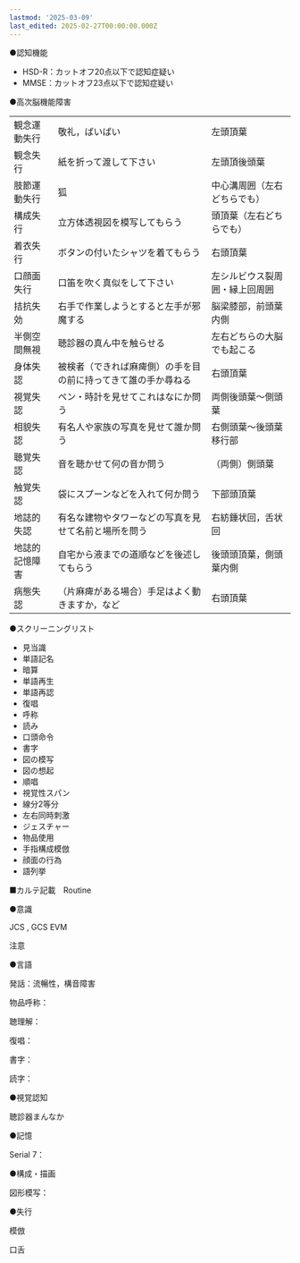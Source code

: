 ```yaml
---
lastmod: '2025-03-09'
last_edited: 2025-02-27T00:00:00.000Z
---
```


●認知機能

- HSD-R：カットオフ20点以下で認知症疑い
- MMSE：カットオフ23点以下で認知症疑い

●高次脳機能障害

|   |   |   |
|---|---|---|
|観念運動失行|敬礼，ばいばい|左頭頂葉|
|観念失行|紙を折って渡して下さい|左頭頂後頭葉|
|肢節運動失行|狐|中心溝周囲（左右どちらでも）|
|構成失行|立方体透視図を模写してもらう|頭頂葉（左右どちらでも）|
|着衣失行|ボタンの付いたシャツを着てもらう|右頭頂葉|
|口顔面失行|口笛を吹く真似をして下さい|左シルビウス裂周囲・縁上回周囲|
|拮抗失効|右手で作業しようとすると左手が邪魔する|脳梁膝部，前頭葉内側|
|半側空間無視|聴診器の真ん中を触らせる|左右どちらの大脳でも起こる|
|身体失認|被検者（できれば麻痺側）の手を目の前に持ってきて誰の手か尋ねる|右頭頂葉|
|視覚失認|ペン・時計を見せてこれはなにか問う|両側後頭葉～側頭葉|
|相貌失認|有名人や家族の写真を見せて誰か問う|右側頭葉～後頭葉移行部|
|聴覚失認|音を聴かせて何の音か問う|（両側）側頭葉|
|触覚失認|袋にスプーンなどを入れて何か問う|下部頭頂葉|
|地誌的失認|有名な建物やタワーなどの写真を見せて名前と場所を問う|右紡錘状回，舌状回|
|地誌的記憶障害|自宅から液までの道順などを後述してもらう|後頭頭頂葉，側頭葉内側|
|病態失認|（片麻痺がある場合）手足はよく動きますか，など|右頭頂葉|

●スクリーニングリスト

- 見当識
- 単語記名
- 暗算
- 単語再生
- 単語再認
- 復唱
- 呼称
- 読み
- 口頭命令
- 書字
- 図の模写
- 図の想起
- 順唱
- 視覚性スパン
- 線分2等分
- 左右同時刺激
- ジェスチャー
- 物品使用
- 手指構成模倣
- 顔面の行為
- 語列挙

■カルテ記載　Routine

●意識

JCS , GCS EVM

注意

●言語

発話：流暢性，構音障害

物品呼称：

聴理解：

復唱：

書字：

読字：

●視覚認知

聴診器まんなか

●記憶

Serial 7：

●構成・描画

図形模写：

●失行

模倣

口舌
